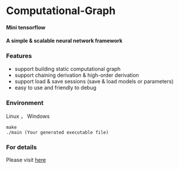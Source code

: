 # Computational-Graph

#### Mini tensorflow

#### A simple & scalable neural network framework



### Features

- support building static computational graph 
- support chaining derivation & high-order derivation
- support load & save sessions (save & load models or parameters)
- easy to use and friendly to debug



### Environment

Linux ， Windows

```
make
./main (Your generated executable file)
```


### For details

Please visit [here](doc/README.md)





